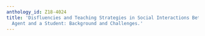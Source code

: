 ```yaml
---
anthology_id: Z18-4024
title: 'Disfluencies and Teaching Strategies in Social Interactions Between a Pedagogical
  Agent and a Student: Background and Challenges.'
---
```

